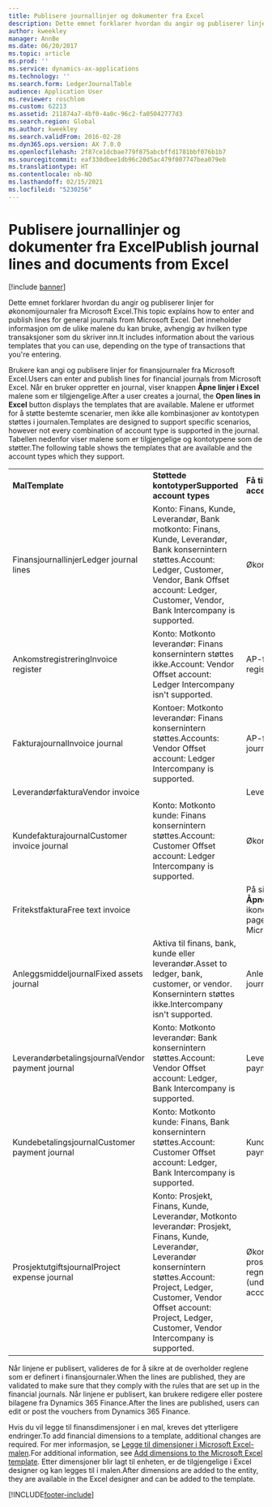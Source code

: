 ```yaml
---
title: Publisere journallinjer og dokumenter fra Excel
description: Dette emnet forklarer hvordan du angir og publiserer linjer for økonomijournaler fra Microsoft Excel. Det inneholder informasjon om de ulike malene du kan bruke, avhengig av hvilken type transaksjoner som du skriver inn.
author: kweekley
manager: AnnBe
ms.date: 06/20/2017
ms.topic: article
ms.prod: ''
ms.service: dynamics-ax-applications
ms.technology: ''
ms.search.form: LedgerJournalTable
audience: Application User
ms.reviewer: roschlom
ms.custom: 62213
ms.assetid: 211874a7-4bf0-4a0c-96c2-fa05042777d3
ms.search.region: Global
ms.author: kweekley
ms.search.validFrom: 2016-02-28
ms.dyn365.ops.version: AX 7.0.0
ms.openlocfilehash: 2f87ce1dcbae779f875abcbffd1781bbf076b1b7
ms.sourcegitcommit: eaf330dbee1db96c20d5ac479f007747bea079eb
ms.translationtype: HT
ms.contentlocale: nb-NO
ms.lasthandoff: 02/15/2021
ms.locfileid: "5230256"
---
```

# <a name="publish-journal-lines-and-documents-from-excel"></a><span data-ttu-id="228cd-104">Publisere journallinjer og dokumenter fra Excel</span><span class="sxs-lookup"><span data-stu-id="228cd-104">Publish journal lines and documents from Excel</span></span>

[!include [banner](../includes/banner.md)]

<span data-ttu-id="228cd-105">Dette emnet forklarer hvordan du angir og publiserer linjer for økonomijournaler fra Microsoft Excel.</span><span class="sxs-lookup"><span data-stu-id="228cd-105">This topic explains how to enter and publish lines for general journals from Microsoft Excel.</span></span> <span data-ttu-id="228cd-106">Det inneholder informasjon om de ulike malene du kan bruke, avhengig av hvilken type transaksjoner som du skriver inn.</span><span class="sxs-lookup"><span data-stu-id="228cd-106">It includes information about the various templates that you can use, depending on the type of transactions that you're entering.</span></span>

<span data-ttu-id="228cd-107">Brukere kan angi og publisere linjer for finansjournaler fra Microsoft Excel.</span><span class="sxs-lookup"><span data-stu-id="228cd-107">Users can enter and publish lines for financial journals from Microsoft Excel.</span></span> <span data-ttu-id="228cd-108">Når en bruker oppretter en journal, viser knappen **Åpne linjer i Excel** malene som er tilgjengelige.</span><span class="sxs-lookup"><span data-stu-id="228cd-108">After a user creates a journal, the **Open lines in Excel** button displays the templates that are available.</span></span> <span data-ttu-id="228cd-109">Malene er utformet for å støtte bestemte scenarier, men ikke alle kombinasjoner av kontotypen støttes i journalen.</span><span class="sxs-lookup"><span data-stu-id="228cd-109">Templates are designed to support specific scenarios, however not every combination of account type is supported in the journal.</span></span> <span data-ttu-id="228cd-110">Tabellen nedenfor viser malene som er tilgjengelige og kontotypene som de støtter.</span><span class="sxs-lookup"><span data-stu-id="228cd-110">The following table shows the templates that are available and the account types which they support.</span></span>

|                          |                                                                                                                         |                                                                                         |
|--------------------------|-------------------------------------------------------------------------------------------------------------------------|-----------------------------------------------------------------------------------------|
| <span data-ttu-id="228cd-111">**Mal**</span><span class="sxs-lookup"><span data-stu-id="228cd-111">**Template**</span></span>             | <span data-ttu-id="228cd-112">**Støttede kontotyper**</span><span class="sxs-lookup"><span data-stu-id="228cd-112">**Supported account types**</span></span>                                                                                             | <span data-ttu-id="228cd-113">**Få tilgang til malen**</span><span class="sxs-lookup"><span data-stu-id="228cd-113">**How to access the template**</span></span>                                                          |
| <span data-ttu-id="228cd-114">Finansjournallinjer</span><span class="sxs-lookup"><span data-stu-id="228cd-114">Ledger journal lines</span></span>     | <span data-ttu-id="228cd-115">Konto: Finans, Kunde, Leverandør, Bank motkonto: Finans, Kunde, Leverandør, Bank konsernintern støttes.</span><span class="sxs-lookup"><span data-stu-id="228cd-115">Account: Ledger, Customer, Vendor, Bank Offset account: Ledger, Customer, Vendor, Bank Intercompany is supported.</span></span>       | <span data-ttu-id="228cd-116">Økonomijournal</span><span class="sxs-lookup"><span data-stu-id="228cd-116">General journal</span></span>                                                                         |
| <span data-ttu-id="228cd-117">Ankomstregistrering</span><span class="sxs-lookup"><span data-stu-id="228cd-117">Invoice register</span></span>         | <span data-ttu-id="228cd-118">Konto: Motkonto leverandør: Finans konsernintern støttes ikke.</span><span class="sxs-lookup"><span data-stu-id="228cd-118">Account: Vendor Offset account: Ledger Intercompany isn't supported.</span></span>                                                    | <span data-ttu-id="228cd-119">AP-fakturaregister</span><span class="sxs-lookup"><span data-stu-id="228cd-119">AP invoice register</span></span>                                                                     |
| <span data-ttu-id="228cd-120">Fakturajournal</span><span class="sxs-lookup"><span data-stu-id="228cd-120">Invoice journal</span></span>          | <span data-ttu-id="228cd-121">Kontoer: Motkonto leverandør: Finans konsernintern støttes.</span><span class="sxs-lookup"><span data-stu-id="228cd-121">Accounts: Vendor Offset account: Ledger Intercompany is supported.</span></span>                                                      | <span data-ttu-id="228cd-122">AP-fakturajournal</span><span class="sxs-lookup"><span data-stu-id="228cd-122">AP invoice journal</span></span>                                                                      |
| <span data-ttu-id="228cd-123">Leverandørfaktura</span><span class="sxs-lookup"><span data-stu-id="228cd-123">Vendor invoice</span></span>           |                                                                                                                         | <span data-ttu-id="228cd-124">Leverandørfaktura</span><span class="sxs-lookup"><span data-stu-id="228cd-124">Vendor invoice</span></span>                                                                          |
| <span data-ttu-id="228cd-125">Kundefakturajournal</span><span class="sxs-lookup"><span data-stu-id="228cd-125">Customer invoice journal</span></span> | <span data-ttu-id="228cd-126">Konto: Motkonto kunde: Finans konsernintern støttes.</span><span class="sxs-lookup"><span data-stu-id="228cd-126">Account: Customer Offset account: Ledger Intercompany is supported.</span></span>                                                     | <span data-ttu-id="228cd-127">Økonomijournal</span><span class="sxs-lookup"><span data-stu-id="228cd-127">General journal</span></span>                                                                         |
| <span data-ttu-id="228cd-128">Fritekstfaktura</span><span class="sxs-lookup"><span data-stu-id="228cd-128">Free text invoice</span></span>        |                                                                                                                         | <span data-ttu-id="228cd-129">På siden **Fritekstfaktura** klikker du **Åpne i Excel** (Microsoft Office-ikonet).</span><span class="sxs-lookup"><span data-stu-id="228cd-129">On the **Free text invoice** page, click **Open in Excel** (the Microsoft Office icon).</span></span> |
| <span data-ttu-id="228cd-130">Anleggsmiddeljournal</span><span class="sxs-lookup"><span data-stu-id="228cd-130">Fixed assets journal</span></span>     | <span data-ttu-id="228cd-131">Aktiva til finans, bank, kunde eller leverandør.</span><span class="sxs-lookup"><span data-stu-id="228cd-131">Asset to ledger, bank, customer, or vendor.</span></span> <span data-ttu-id="228cd-132">Konsernintern støttes ikke.</span><span class="sxs-lookup"><span data-stu-id="228cd-132">Intercompany isn't supported.</span></span>                                               | <span data-ttu-id="228cd-133">Anleggsmiddeljournal</span><span class="sxs-lookup"><span data-stu-id="228cd-133">Fixed asset journal</span></span>                                                                     |
| <span data-ttu-id="228cd-134">Leverandørbetalingsjournal</span><span class="sxs-lookup"><span data-stu-id="228cd-134">Vendor payment journal</span></span>   | <span data-ttu-id="228cd-135">Konto: Motkonto leverandør: Bank konsernintern støttes.</span><span class="sxs-lookup"><span data-stu-id="228cd-135">Account: Vendor Offset account: Ledger, Bank Intercompany is supported.</span></span>                                                 | <span data-ttu-id="228cd-136">Leverandørbetalingsjournal</span><span class="sxs-lookup"><span data-stu-id="228cd-136">Vendor payment journal</span></span>                                                                  |
| <span data-ttu-id="228cd-137">Kundebetalingsjournal</span><span class="sxs-lookup"><span data-stu-id="228cd-137">Customer payment journal</span></span> | <span data-ttu-id="228cd-138">Konto: Motkonto kunde: Finans, Bank konsernintern støttes.</span><span class="sxs-lookup"><span data-stu-id="228cd-138">Account: Customer Offset account: Ledger, Bank Intercompany is supported.</span></span>                                               | <span data-ttu-id="228cd-139">Kundebetalingsjournal</span><span class="sxs-lookup"><span data-stu-id="228cd-139">Customer payment journal</span></span>                                                                |
| <span data-ttu-id="228cd-140">Prosjektutgiftsjournal</span><span class="sxs-lookup"><span data-stu-id="228cd-140">Project expense journal</span></span>  | <span data-ttu-id="228cd-141">Konto: Prosjekt, Finans, Kunde, Leverandør, Motkonto leverandør: Prosjekt, Finans, Kunde, Leverandør, Leverandør konsernintern støttes.</span><span class="sxs-lookup"><span data-stu-id="228cd-141">Account: Project, Ledger, Customer, Vendor Offset account: Project, Ledger, Customer, Vendor Intercompany is supported.</span></span> | <span data-ttu-id="228cd-142">Økonomijournal Utgift (under prosjektstyring og regnskap)</span><span class="sxs-lookup"><span data-stu-id="228cd-142">General journal Expense (under Project management and accounting)</span></span>                       |

<span data-ttu-id="228cd-143">Når linjene er publisert, valideres de for å sikre at de overholder reglene som er definert i finansjournaler.</span><span class="sxs-lookup"><span data-stu-id="228cd-143">When the lines are published, they are validated to make sure that they comply with the rules that are set up in the financial journals.</span></span> <span data-ttu-id="228cd-144">Når linjene er publisert, kan brukere redigere eller postere bilagene fra Dynamics 365 Finance.</span><span class="sxs-lookup"><span data-stu-id="228cd-144">After the lines are published, users can edit or post the vouchers from Dynamics 365 Finance.</span></span> 

<span data-ttu-id="228cd-145">Hvis du vil legge til finansdimensjoner i en mal, kreves det ytterligere endringer.</span><span class="sxs-lookup"><span data-stu-id="228cd-145">To add financial dimensions to a template, additional changes are required.</span></span> <span data-ttu-id="228cd-146">For mer informasjon, se [Legge til dimensjoner i Microsoft Excel-malen](../../dev-itpro/financial/add-dimensions-excel-templates.md).</span><span class="sxs-lookup"><span data-stu-id="228cd-146">For additional information, see [Add dimensions to the Microsoft Excel template](../../dev-itpro/financial/add-dimensions-excel-templates.md).</span></span> <span data-ttu-id="228cd-147">Etter dimensjoner blir lagt til enheten, er de tilgjengelige i Excel designer og kan legges til i malen.</span><span class="sxs-lookup"><span data-stu-id="228cd-147">After dimensions are added to the entity, they are available in the Excel designer and can be added to the template.</span></span>







[!INCLUDE[footer-include](../../includes/footer-banner.md)]